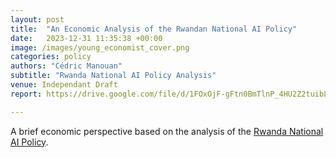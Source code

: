 ```yaml
---
layout: post
title:  "An Economic Analysis of the Rwandan National AI Policy"
date:   2023-12-31 11:35:38 +00:00
image: /images/young_economist_cover.png
categories: policy
authors: "Cédric Manouan"
subtitle: "Rwanda National AI Policy Analysis"
venue: Independant Draft
report: https://drive.google.com/file/d/1FOxOjF-gFtn0BmTlnP_4HU2Z2tuibLS5/view?usp=drive_link

---
```

A brief economic perspective based on the analysis of the [Rwanda National AI Policy](https://www.minict.gov.rw/index.php?eID=dumpFile&t=f&f=67550&token=6195a53203e197efa47592f40ff4aaf24579640e).